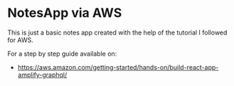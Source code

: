 # NotesApp via AWS

This is just a basic notes app created with the help of the tutorial I followed for AWS.

For a step by step guide available on:
*  https://aws.amazon.com/getting-started/hands-on/build-react-app-amplify-graphql/
